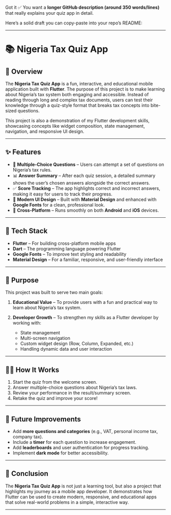 Got it ✅ You want a **longer GitHub description (around 350 words/lines)** that really explains your quiz app in detail.

Here’s a solid draft you can copy-paste into your repo’s README:

---

# 📚 Nigeria Tax Quiz App

## 📝 Overview

The **Nigeria Tax Quiz App** is a fun, interactive, and educational mobile application built with **Flutter**. The purpose of this project is to make learning about Nigeria’s tax system both engaging and accessible. Instead of reading through long and complex tax documents, users can test their knowledge through a quiz-style format that breaks tax concepts into bite-sized questions.

This project is also a demonstration of my Flutter development skills, showcasing concepts like widget composition, state management, navigation, and responsive UI design.

---

## ✨ Features

* 🎯 **Multiple-Choice Questions** – Users can attempt a set of questions on Nigeria’s tax rules.
* 📊 **Answer Summary** – After each quiz session, a detailed summary shows the user’s chosen answers alongside the correct answers.
* ✅ **Score Tracking** – The app highlights correct and incorrect answers, making it easy for users to track their progress.
* 🎨 **Modern UI Design** – Built with **Material Design** and enhanced with **Google Fonts** for a clean, professional look.
* 📱 **Cross-Platform** – Runs smoothly on both **Android** and **iOS** devices.

---

## 🚀 Tech Stack

* **Flutter** – For building cross-platform mobile apps
* **Dart** – The programming language powering Flutter
* **Google Fonts** – To improve text styling and readability
* **Material Design** – For a familiar, responsive, and user-friendly interface

---

## 🎯 Purpose

This project was built to serve two main goals:

1. **Educational Value** – To provide users with a fun and practical way to learn about Nigeria’s tax system.
2. **Developer Growth** – To strengthen my skills as a Flutter developer by working with:

   * State management
   * Multi-screen navigation
   * Custom widget design (Row, Column, Expanded, etc.)
   * Handling dynamic data and user interaction

---

## 🧑‍💻 How It Works

1. Start the quiz from the welcome screen.
2. Answer multiple-choice questions about Nigeria’s tax laws.
3. Review your performance in the result/summary screen.
4. Retake the quiz and improve your score!

---

## 🌟 Future Improvements

* Add **more questions and categories** (e.g., VAT, personal income tax, company tax).
* Include a **timer** for each question to increase engagement.
* Add **leaderboards** and user authentication for progress tracking.
* Implement **dark mode** for better accessibility.

---

## 📌 Conclusion

The **Nigeria Tax Quiz App** is not just a learning tool, but also a project that highlights my journey as a mobile app developer. It demonstrates how Flutter can be used to create modern, responsive, and educational apps that solve real-world problems in a simple, interactive way.

---


